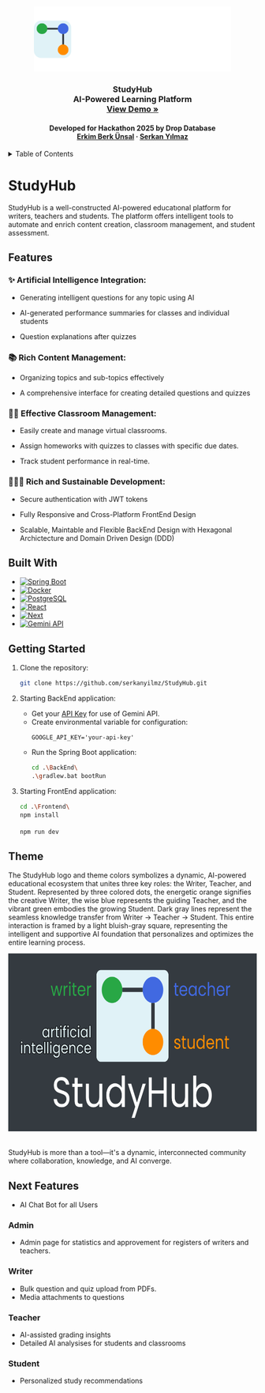 <br />
<div align="center">
  <a href="https://github.com/serkanyilmz/StudyHub">
    <img src="Frontend\public\studyhub-logo-white-txt.png" alt="StudyHub Logo"  width="400" height="132">
  </a>

  <h3 align="center">
    StudyHub
    <br />
    AI-Powered Learning Platform
    <br />
    <a href=""><strong>View Demo »</strong></a>
    <br />
    <h4>Developed for Hackathon 2025 by Drop Database</>
    <br />
    <a href="https://www.linkedin.com/in/erkimberk/">Erkim Berk Ünsal</a>
    &middot;
    <a href="https://www.linkedin.com/in/serkanyilm-z/">Serkan Yılmaz</a>
  </h3>
</div>

<details>
  <summary>Table of Contents</summary>
  <ol>
    <li>
      <a href="#studyhub">About The Project</a>
      <ul>
        <li><a href="#features">Features</a></li>
        <li><a href="#built-with">Built With</a></li>
      </ul>
    </li>
    <li>
      <a href="#getting-started">Getting Started</a>
    </li>
    <li><a href="#theme">Theme</a></li>
    <li><a href="#next-features">Next Features</a></li>
  </ol>
</details>


# StudyHub

StudyHub is a well-constructed AI-powered educatıonal platform for writers, teachers and students. The platform offers intelligent tools to automate and enrich content creation, classroom management, and student assessment.

## Features

### ✨ Artificial Intelligence Integration:

- Generating intelligent questions for any topic using AI

- AI-generated performance summaries for classes and individual students

- Question explanations after quizzes

### 📚 Rich Content Management:

- Organizing topics and sub-topics effectively

- A comprehensive interface for creating detailed questions and quizzes

### 👨‍🏫 Effective Classroom Management:

- Easily create and manage virtual classrooms.

- Assign homeworks with quizzes to classes with specific due dates.

- Track student performance in real-time.

### 👨🏻‍💻 Rich and Sustainable Development:

- Secure authentication with JWT tokens

- Fully Responsive and Cross-Platform FrontEnd Design

- Scalable, Maintable and Flexible BackEnd Design with Hexagonal Archictecture and Domain Driven Design (DDD)

## Built With

* [![Spring Boot][Spring]][Spring-url]
* [![Docker][Docker]][Docker-url]
* [![PostgreSQL][Postgres]][Postgres-url]
* [![React][React.js]][React-url]
* [![Next][Next.js]][Next-url]
* [![Gemini API][Gemini]][Gemini-url]


## Getting Started

1. Clone the repository:
    ```bash
    git clone https://github.com/serkanyilmz/StudyHub.git
    ```
2. Starting BackEnd application:

    - Get your 
    <a href="https://aistudio.google.com/apikey">API Key</a>
    for use of Gemini API.
    - Create environmental variable for configuration:
      ```
      GOOGLE_API_KEY='your-api-key'
      ```
    - Run the Spring Boot application:
      ```bash
      cd .\BackEnd\
      .\gradlew.bat bootRun
      ```
3. Starting FrontEnd application:
    ```bash
    cd .\Frontend\
    npm install

    npm run dev
    ```

## Theme

The StudyHub logo and theme colors symbolizes a dynamic, AI-powered educational ecosystem that unites three key roles: the Writer, Teacher, and Student. Represented by three colored dots, the energetic orange signifies the creative Writer, the wise blue represents the guiding Teacher, and the vibrant green embodies the growing Student. Dark gray lines represent the seamless knowledge transfer from Writer → Teacher → Student. This entire interaction is framed by a light bluish-gray square, representing the intelligent and supportive AI foundation that personalizes and optimizes the entire learning process. 

<div align="center">
  <img src="Frontend\public\studyhub-banner.png" alt="StudyHub Theme Banner"  width="640" height="360">
</div>
<br/>

StudyHub is more than a tool—it's a dynamic, interconnected community where collaboration, knowledge, and AI converge.

## Next Features
- AI Chat Bot for all Users
###  Admin
- Admin page for statistics and approvement for registers of writers and teachers.
### Writer
- Bulk question and quiz upload from PDFs.
- Media attachments to questions
### Teacher
- AI-assisted grading insights
- Detailed AI analysises for students and classrooms
### Student
- Personalized study recommendations


[Next.js]: https://img.shields.io/badge/Next.js-000000?style=for-the-badge&logo=next.js&logoColor=white
[Next-url]: https://nextjs.org/

[React.js]: https://img.shields.io/badge/React-20232A?style=for-the-badge&logo=react&logoColor=61DAFB
[React-url]: https://reactjs.org/

[Spring]: https://img.shields.io/badge/Spring-6DB33F?style=for-the-badge&logo=spring&logoColor=white
[Spring-url]: https://spring.io/projects/spring-boot

[Docker]: https://img.shields.io/badge/Docker-2496ED?style=for-the-badge&logo=docker&logoColor=white
[Docker-url]: https://www.docker.com/

[Postgres]: https://img.shields.io/badge/PostgreSQL-4169E1?style=for-the-badge&logo=postgresql&logoColor=white
[Postgres-url]: https://www.postgresql.org/

[Gemini]: https://img.shields.io/badge/Gemini%20API-4285F4?style=for-the-badge&logo=google&logoColor=white
[Gemini-url]: https://ai.google.dev/

